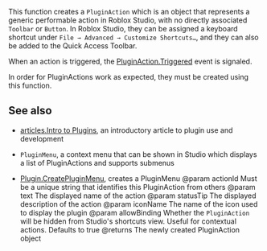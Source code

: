 This function creates a `PluginAction` which is an object that represents a generic performable action in Roblox Studio, with no directly associated `Toolbar` or `Button`. In Roblox Studio, they can be assigned a keyboard shortcut under `File → Advanced → Customize Shortcuts…`, and they can also be added to the Quick Access Toolbar.

When an action is triggered, the [PluginAction.Triggered](https://developer.roblox.com/api-reference/event/PluginAction/Triggered) event is signaled.

In order for PluginActions work as expected, they must be created using this function.

## See also

  - [articles.Intro to Plugins](https://developer.roblox.com/search#stq=Intro%20to%20Plugins), an introductory article to plugin use and development

  - `PluginMenu`, a context menu that can be shown in Studio which displays a list of PluginActions and supports submenus

  - [Plugin.CreatePluginMenu](https://developer.roblox.com/api-reference/function/Plugin/CreatePluginMenu), creates a PluginMenu
@param actionId Must be a unique string that identifies this PluginAction from others
@param text The displayed name of the action
@param statusTip The displayed description of the action
@param iconName The name of the icon used to display the plugin
@param allowBinding Whether the `PluginAction` will be hidden from Studio's shortcuts view. Useful for contextual actions. Defaults to true
@returns The newly created PluginAction object